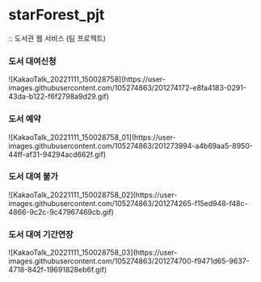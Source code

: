 # starForest_pjt
:: 도서관 웹 서비스 (팀 프로젝트)

<h3>도서 대여신청</h3>
![KakaoTalk_20221111_150028758](https://user-images.githubusercontent.com/105274863/201274172-e8fa4183-0291-43da-b122-f6f2798a9d29.gif)

<h3>도서 예약</h3>
![KakaoTalk_20221111_150028758_01](https://user-images.githubusercontent.com/105274863/201273994-a4b69aa5-8950-44ff-af31-94294acd662f.gif)

<h3>도서 대여 불가</h3>
![KakaoTalk_20221111_150028758_02](https://user-images.githubusercontent.com/105274863/201274265-f15ed948-f48c-4866-9c2c-9c47967469cb.gif)

<h3>도서 대여 기간연장</h3>
![KakaoTalk_20221111_150028758_03](https://user-images.githubusercontent.com/105274863/201274700-f9471d65-9637-4718-842f-19691828eb6f.gif)
